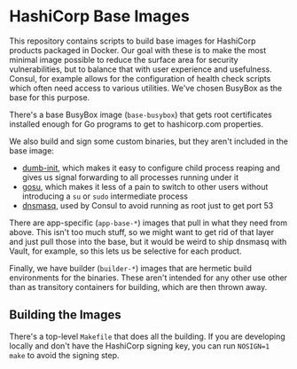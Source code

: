 # HashiCorp Base Images

This repository contains scripts to build base images for HashiCorp products packaged in Docker. Our goal with these is to make the most minimal image possible to reduce the surface area for security vulnerabilities, but to balance that with user experience and usefulness. Consul, for example allows for the configuration of health check scripts which often need access to various utilities. We've chosen BusyBox as the base for this purpose.

There's a base BusyBox image (`base-busybox`) that gets root certificates installed enough for Go programs to get to hashicorp.com properties.

We also build and sign some custom binaries, but they aren't included in the base image:
* [dumb-init](https://github.com/Yelp/dumb-init), which makes it easy to configure child process reaping and gives us signal forwarding to all processes running under it
* [gosu](https://github.com/tianon/gosu), which makes it less of a pain to switch to other users without introducing a `su` or `sudo` intermediate process
* [dnsmasq](http://www.thekelleys.org.uk/dnsmasq/doc.html), used by Consul to avoid running as root just to get port 53

There are app-specific (`app-base-*`) images that pull in what they need from above. This isn't too much stuff, so we might want to get rid of that layer and just pull those into the base, but it would be weird to ship dnsmasq with Vault, for example, so this lets us be selective for each product.

Finally, we have builder (`builder-*`) images that are hermetic build environments for the binaries. These aren't intended for any other use other than as transitory containers for building, which are then thrown away.

## Building the Images

There's a top-level `Makefile` that does all the building. If you are developing locally and don't have the HashiCorp signing key, you can run `NOSIGN=1 make` to avoid the signing step.
